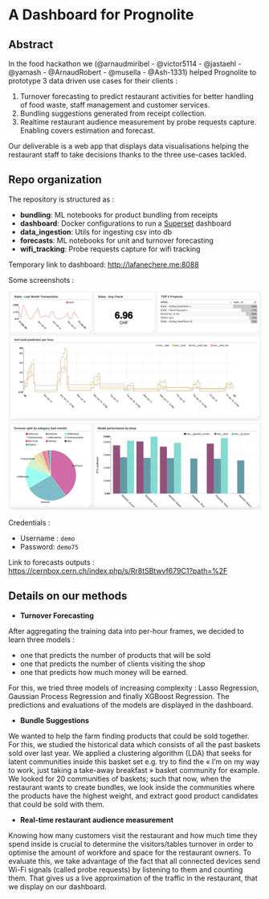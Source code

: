 # A Dashboard for Prognolite

## Abstract

In the food hackathon we (@arnaudmiribel - @victor5114 - @jastaehl - @yamash - @ArnaudRobert - @musella - @Ash-1331)
helped Prognolite to prototype 3 data driven use cases for their clients :
1. Turnover forecasting to predict restaurant activities for better handling of food waste, staff management and customer services.
2. Bundling suggestions generated from receipt collection.
3. Realtime restaurant audience measurement by probe requests capture. Enabling covers estimation and forecast.

Our deliverable is a web app that displays data visualisations helping the restaurant staff to take decisions thanks to the three use-cases tackled.

## Repo organization

The repository is structured as :
* **bundling**: ML notebooks for product bundling from receipts
* **dashboard**: Docker configurations to run a [Superset](https://github.com/apache/incubator-superset) dashboard
* **data_ingestion**: Utils for ingesting csv into db
* **forecasts**: ML notebooks for unit and turnover forecasting
* **wifi_tracking**: Probe requests capture for wifi tracking

Temporary link to dashboard: http://lafanechere.me:8088

Some screenshots :

<img src="./imgs/dashboard_1.png">
<img src="./imgs/dashboard_2.png">

Credentials :
* Username : `demo`
* Password:  `demo75`

Link to forecasts outputs : https://cernbox.cern.ch/index.php/s/Rr8tSBtwvf679C1?path=%2F

## Details on our methods

* __Turnover Forecasting__

After aggregating the training data into per-hour frames, we decided to learn three models :
- one that predicts the number of products that will be sold
- one that predicts the number of clients visiting the shop
- one that predicts how much money will be earned.

For this, we tried three models of increasing complexity : Lasso Regression, Gaussian Process Regression and finally XGBoost Regression. The predictions and evaluations of the models are displayed in the dashboard.

* __Bundle Suggestions__  

We wanted to help the farm finding products that could be sold together. For this, we studied the historical data which consists of all the past baskets sold over last year.  We applied a clustering algorithm (LDA) that seeks for latent communities inside this basket set e.g. try to find the « I’m on my way to work, just taking a take-away breakfast » basket community for example. We looked for 20 communities of baskets; such that now, when the restaurant wants to create bundles, we look inside the communities where the products have the highest weight, and extract good product candidates that could be sold with them.

* __Real-time restaurant audience measurement__

Knowing how many customers visit the restaurant and how much time they spend inside is crucial to determine the visitors/tables turnover in order to optimise the amount of workfore and space for the restaurant owners. To evaluate this, we take advantage of the fact that all connected devices send Wi-Fi signals (called probe requests) by listening to them and counting them. That gives us a live approximation of the traffic in the restaurant, that we display on our dashboard.

